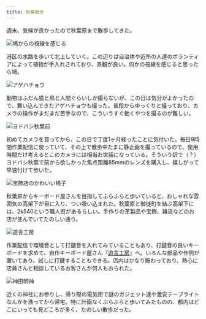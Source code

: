 ```yaml
---
title: 秋葉散歩
---
```

週末、気候が良かったので秋葉原まで散歩してきた。

![](https://lh3.googleusercontent.com/8UE8p3E9BBdfe9271XeXi3gHBXCwMCYBbM0y37DSVPX7N0vU_kbBopcZ2EpKzgkFjZCcIMzKoE8i-5wv0pzkJ5IsGKkioi95Z4Q-JXPL-QSamH8akjigPda3kuCuFIB1dwFBSKz_R6SUBPuWwOaOFu_FJlkoVny78ZN9kHcnpOV6nXEyyv1zyv3dTR31kQ "鳩からの視線を感じる")

港区の水路を歩いて北上していく。この辺りは自治体や近所の人達のボランティアによって植物が手入れされており、景観が良い。何かの視線を感じると思ったら鳩。

![](https://lh3.googleusercontent.com/g9Xd_1AIe8sbqEqQur3j-qmqVJ3nCtLc7U9nW4gHfGpFJs_ifKFdtNIei11qe0_9SHZ5Ws7D8U-VRw3LkEv_RKtT4XziHLxBBz5zrvjRjTSKcBRYAASjjIT-vZlM-AyYZ-Xaz_LpD_t35eZtPX1I6lUVszypyanHj1GnXJ3Bba2AYJSKxfpy0pN5UFHYXQ "アゲハチョウ")

動物はふだん猫と鳥と人間ぐらいしか撮らないが、この日は気分がよかったので、舞い込んできたアゲハチョウも撮った。普段からゆっくりと撮っており、カメラの操作がまだまだ苦手なので、こういうすぐ動くやつを撮るのが難しい。

![](https://lh6.googleusercontent.com/W06d8vPM3p7aVBExg_Ys4Kii3pE0XNNBswBjJpU9n6A8KEEhbW5_VZFwq090bcfOImPeLCkqvlNPx5PEHg2hYbrgwODOjIoPYQ_HsUP5z3FDnpN2swlZWu4LKUf1TQEaMCD7KmmtSU04vnCeCbsCNW64wpjckuwdpMhXMv5KwAOopEaYyy3dpNJT3EpY4w "ヨドバシ秋葉前")

初めてカメラを買ってから、この日で丁度1ヶ月経ったことに気付いた。毎日9時間作業配信に使っていて、その上で散歩中たまに静止画を撮っているので、使用時間だけ考えるとこのカメラには相当お世話になっている。そういう訳で（？）ヨドバシ秋葉で前から欲しかった焦点距離85mmのレンズを購入し、嬉しがって早速付けて歩いた。

![](https://lh5.googleusercontent.com/Ng48JxOmv4Yc1hGnEWpNx0-GTBfdGtQn8P12nsP66ZLXd4cvF_zN2JnhqcQ27QeI6xVjgyHqaK_kBPyPzb0MgWeRalzHzELIM8GrUacBUpaaQ_HKMT06mSzwdzi10sRtkjfPVK07XoTPA_V4OFBS_bNCbWW4KIe81IRs6EcoCLXqOHVMRLZye77QXIQigg "宝飾店のかわいい椅子")

秋葉原からキーボード屋さんを目指してふらふらと歩いていると、おしゃれな雰囲気の高架下が目に入り、つい吸い込まれた。秋葉原と御徒町を結ぶ高架下には、2k540という職人街があるらしい。手作りの革製品や宝飾、雑貨などのお店が並んでいてたのしい通り。

![](https://lh5.googleusercontent.com/TEMoVCVBjVejkon14h950x6a17y9_FOKbEWGcpvOeaPFqNg4X0ZBqKrJFLvVcAc6_2d7PWbx4akvMEfdCGbx3gPNeLywJMUTcxFrJXHmQWV5Kdb-bNmAyyz8Dizlkutl3ZwUJdkF7fFOGvKCPTjt_K3eo_h5i72AKs5JxYyVRNS_d3qOl_SaJLRoUUtl7w "遊舎工房")

作業配信で環境音として打鍵音を入れてみていることもあり、打鍵音の良いキーボードを求めて、自作キーボード屋さん『[遊舎工房](https://yushakobo.jp/)』へ。いろんな部品や作例が置いてあり、試しに打鍵することもできる。店内はかなり賑わっており、熱心に店員さんと相談しているお客さんが何人もおられた。

![](https://lh3.googleusercontent.com/tZ3VpMELgigf9fVB1abxqXH4Lk70lHnCBCornw4TFidK30yv3Fk1JtMgoIXvmSc_bAk_BYxqc9-gjDIlXTsSS8YsCX9R95qBVdFBAU5rA9iz-SxTgd52Z9sNFbOK9hjGWFEQ1k6lN8xU5qbANAlIw5bgYbZ__yiv2WSR-g0U3KC96HQoNrsbijKGaA5wjA "神田明神")

近くの神社にお参りし、帰り際の電気街で謎のガジェット達や激安テープライトなんかを漁ってから帰宅。特に計画なくぶらぶらと歩いてみたものの、都内はどこにいっても見どころが多く、たのしい散歩だった。
